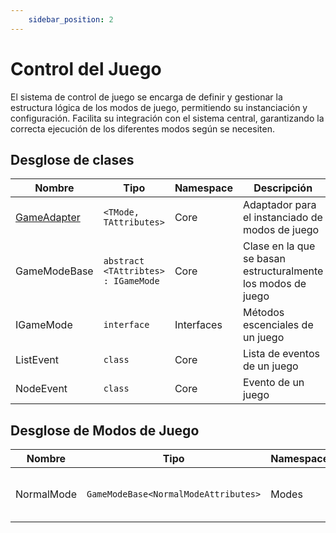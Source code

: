 ```yaml
---
    sidebar_position: 2
---
```


# Control del Juego

El sistema de control de juego se encarga de definir y gestionar la estructura lógica de los modos de juego, permitiendo su instanciación y configuración. Facilita su integración con el sistema central, garantizando la correcta ejecución de los diferentes modos según se necesiten.

## Desglose de clases

|Nombre|Tipo|Namespace|Descripción|
|-|-|-|-|
|[GameAdapter](/docs/juego/arquitecura/control-juego/GameAdapter)|`<TMode, TAttributes>`|Core|Adaptador para el instanciado de modos de juego|
|GameModeBase|`abstract <TAttribtes> : IGameMode`|Core|Clase en la que se basan estructuralmente los modos de juego|
|IGameMode|`interface`|Interfaces|Métodos escenciales de un juego|
|ListEvent|`class`|Core|Lista de eventos de un juego|
|NodeEvent|`class`|Core|Evento de un juego|


## Desglose de Modos de Juego
|Nombre|Tipo|Namespace|Descripción|
|-|-|-|-|
|NormalMode|`GameModeBase<NormalModeAttributes>`|Modes|Clase para el modo de juego Normal|